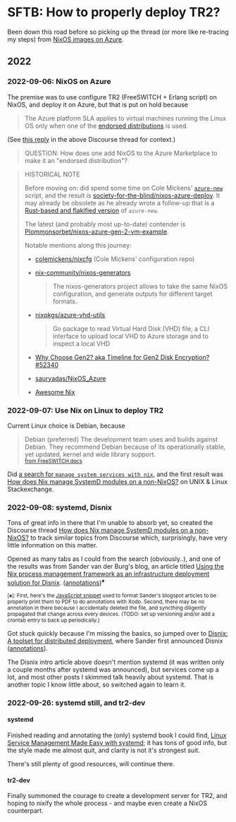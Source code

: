 # SFTB: How to properly deploy TR2?

Been down this road before so picking up the thread (or more like re-tracing my steps) from [NixOS images on Azure](https://discourse.nixos.org/t/nixos-images-on-azure/7062).

## 2022
### 2022-09-06: NixOS on Azure

The premise was to use configure TR2 (FreeSWITCH + Erlang script) on NixOS, and deploy it on Azure, but that is put on hold because

> The Azure platform SLA applies to virtual machines running the Linux OS only when one of the [endorsed distributions](https://docs.microsoft.com/en-us/azure/virtual-machines/linux/endorsed-distros) is used.

(See [this reply](https://discourse.nixos.org/t/nixos-images-on-azure/7062/22) in the above Discourse thread for context.)

> QUESTION: How does one add NixOS to the Azure Marketplace to make it an "endorsed distribution"?

> HISTORICAL NOTE
>
> Before moving on: did spend some time on Cole Mickens' [`azure-new`](https://github.com/NixOS/nixpkgs/tree/master/nixos/maintainers/scripts/azure-new) script, and the result is [society-for-the-blind/nixos-azure-deploy](https://github.com/society-for-the-blind/nixos-azure-deploy). It may already be obsolete as he already wrote a follow-up that is a [Rust-based and flakified version](https://github.com/colemickens/flake-azure-demo/tree/dev) of `azure-new`.
>
> The latest (and probably most up-to-date) contender is [Plommonsorbet/nixos-azure-gen-2-vm-example](https://github.com/Plommonsorbet/nixos-azure-gen-2-vm-example).
>
> Notable mentions along this journey:
>
> + [colemickens/nixcfg](https://github.com/colemickens/nixcfg/) (Cole Mickens' configuration repo)
>
> + [nix-community/nixos-generators](https://github.com/nix-community/nixos-generators)
>   > The nixos-generators project allows to take the same NixOS configuration, and generate outputs for different target formats.
>
> + [nixpkgs/azure-vhd-utils](https://pkgs.on-nix.com/nixpkgs/azure-vhd-utils/)
>
>   > Go package to read Virtual Hard Disk (VHD) file, a CLI interface to upload local VHD to Azure storage and to inspect a local VHD
>
> + [Why Choose Gen2? aka Timeline for Gen2 Disk Encryption? #52340](https://github.com/MicrosoftDocs/azure-docs/issues/52340)
>
> + [sauryadas/NixOS_Azure](https://github.com/sauryadas/NixOS_Azure)
>
> + [Awesome Nix](https://nix-community.github.io/awesome-nix/)

### 2022-09-07: Use Nix on Linux to deploy TR2

Current Linux choice is Debian, because

> Debian (preferred) The development team uses and builds against Debian. They recommend Debian because of its operationally stable, yet updated, kernel and wide library support.\
> <sup>[from FreeSWITCH docs](https://freeswitch.org/confluence/display/FREESWITCH/Installation)</sup>

Did [a search for `manage system services with nix`](https://www.google.com/search?q=manage+system+services+with+nix&oq=manage+system+services+with+nix+&aqs=chrome..69i57j33i160l4j33i299.10263j0j4&sourceid=chrome&ie=UTF-8), and the first result was [How does Nix manage SystemD modules on a non-NixOS?](https://unix.stackexchange.com/questions/349199/how-does-nix-manage-systemd-modules-on-a-non-nixos) on UNIX & Linux Stackexchange.

### 2022-09-08: systemd, Disnix

Tons of great info in there that I'm unable to absorb yet, so created the Discourse thread [How does Nix manage SystemD modules on a non-NixOS?](https://discourse.nixos.org/t/how-does-nix-manage-systemd-modules-on-a-non-nixos/21499) to track similar topics from Discourse which, surprisingly, have very little information on this matter.

Opened as many tabs as I could from the search (obviously..), and one of the results was from Sander van der Burg's blog, an article titled [Using the Nix process management framework as an infrastructure deployment solution for Disnix](http://sandervanderburg.blogspot.com/2021/03/using-nix-process-management-framework.html). ([annotations](./assets/2021-03-12_Using-the-Nix-process-management-framework-as-an-infrastructure-deployment-solution-for-Disnix.pdf))<sup><b>♠</b></sup>

<sup>\[♠]: First, here's the [JavaScript snippet](https://gist.github.com/toraritte/419f9012e62fc05486acdf7b1e272341) used to format Sander's blogspot articles to be properly print them to PDF to do annotations with Xodo. Second, there may be no annotation in there because I accidentally deleted the file, and syncthing diligently propagated that change across every devices. (TODO: set up versioning and/or add a crontab entry to back up periodically.)</sup>

Got stuck quickly because I'm missing the basics, so jumped over to [Disnix: A toolset for distributed deployment](https://sandervanderburg.blogspot.com/2011/02/disnix-toolset-for-distributed.html), where Sander first announced Disnix ([annotations](./assets/2011-02-16_Disnix--A-toolset-for-distributed-deployment.pdf)).

The Disnix intro article above doesn't mention systemd (it was written only a couple months after systemd was announced), but services come up a lot, and most other posts I skimmed talk heavily about systemd. That is another topic I know little about, so switched again to learn it.

### 2022-09-26: systemd still, and tr2-dev

#### systemd

Finished reading and annotating the (only) systemd book I could find, [Linux Service Management Made Easy with systemd](https://www.amazon.com/Linux-Service-Management-Made-systemd/dp/1801811644); it has tons of good info, but the style made me almost quit, and clarity is not it's strongest suit.

There's still plenty of good resources, will continue there.

#### tr2-dev

Finally summoned the courage to create a development server for TR2, and hoping to nixify the whole process - and maybe even create a NixOS counterpart. 


